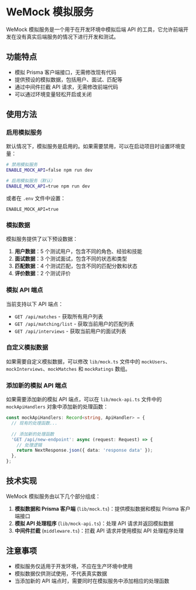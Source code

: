 # WeMock 模拟服务

WeMock 模拟服务是一个用于在开发环境中模拟后端 API 的工具，它允许前端开发在没有真实后端服务的情况下进行开发和测试。

## 功能特点

- 模拟 Prisma 客户端接口，无需修改现有代码
- 提供预设的模拟数据，包括用户、面试、匹配等
- 通过中间件拦截 API 请求，无需修改前端代码
- 可以通过环境变量轻松开启或关闭

## 使用方法

### 启用模拟服务

默认情况下，模拟服务是启用的。如果需要禁用，可以在启动项目时设置环境变量：

```bash
# 禁用模拟服务
ENABLE_MOCK_API=false npm run dev

# 启用模拟服务（默认）
ENABLE_MOCK_API=true npm run dev
```

或者在 `.env` 文件中设置：

```
ENABLE_MOCK_API=true
```

### 模拟数据

模拟服务提供了以下预设数据：

1. **用户数据**：5 个测试用户，包含不同的角色、经验和技能
2. **面试数据**：3 个测试面试，包含不同的状态和类型
3. **匹配数据**：4 个测试匹配，包含不同的匹配分数和状态
4. **评价数据**：2 个测试评价

### 模拟 API 端点

当前支持以下 API 端点：

- `GET /api/matches` - 获取所有用户列表
- `GET /api/matching/list` - 获取当前用户的匹配列表
- `GET /api/interviews` - 获取当前用户的面试列表

### 自定义模拟数据

如果需要自定义模拟数据，可以修改 `lib/mock.ts` 文件中的 `mockUsers`、`mockInterviews`、`mockMatches` 和 `mockRatings` 数组。

### 添加新的模拟 API 端点

如果需要添加新的模拟 API 端点，可以在 `lib/mock-api.ts` 文件中的 `mockApiHandlers` 对象中添加新的处理函数：

```typescript
const mockApiHandlers: Record<string, ApiHandler> = {
  // 现有的处理函数...
  
  // 添加新的处理函数
  'GET /api/new-endpoint': async (request: Request) => {
    // 处理逻辑
    return NextResponse.json({ data: 'response data' });
  },
};
```

## 技术实现

WeMock 模拟服务由以下几个部分组成：

1. **模拟数据和 Prisma 客户端** (`lib/mock.ts`)：提供模拟数据和模拟 Prisma 客户端接口
2. **模拟 API 处理程序** (`lib/mock-api.ts`)：处理 API 请求并返回模拟数据
3. **中间件拦截** (`middleware.ts`)：拦截 API 请求并使用模拟 API 处理程序处理

## 注意事项

- 模拟服务仅适用于开发环境，不应在生产环境中使用
- 模拟数据仅供测试使用，不代表真实数据
- 当添加新的 API 端点时，需要同时在模拟服务中添加相应的处理函数 